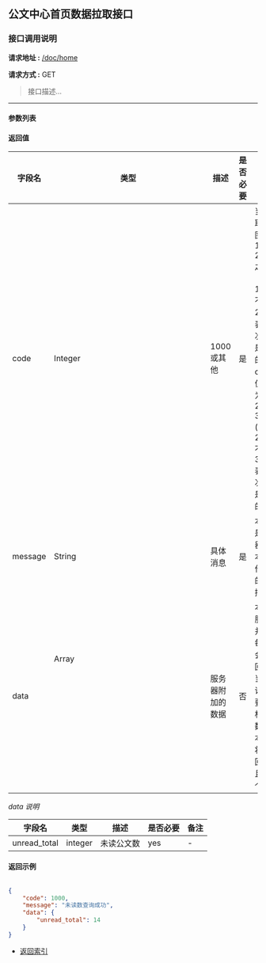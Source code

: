 ## 公文中心首页数据拉取接口

### 接口调用说明

__请求地址 :__ [/doc/home](#)

__请求方式 :__ GET

> 接口描述...

--------------------------------------

#### 参数列表


#### 返回值

|字段名|类型|描述|是否必要|备注|
|-|-|-|-|-|
|code|Integer|1000 或其他|是|当code取值范围为 1000 - 2000 之间时（包含1000, 不包含2000）表示此次操作是成功的。当code取值范围为 2000 - 3000 (包含2000, 不包含3000)表示此次操作是失败的|
|message|String|具体消息|是|本字段是服务器对于本次操作结果的消息描述|
|data|Array<Object>|服务器附加的数据|否|本字段服务器并不是每次都会返回，大当每次请求需要返回相应的数据时本字段将会返回，并且是一个数组|

_data 说明_

|字段名|类型|描述|是否必要|备注|
|-|-|-|-|-|
|unread_total|integer|未读公文数|yes|-|


#### 返回示例

```json

{
    "code": 1000,
    "message": "未读数查询成功",
    "data": {
        "unread_total": 14
    }
}
```

* [返回索引](../readme.md)
